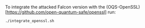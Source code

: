 To integrate the attacked Falcon version with the (OQS-OpenSSL)[https://github.com/open-quantum-safe/openssl] run:
```
./integrate_openssl.sh
```